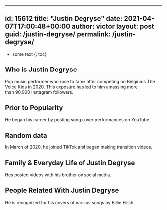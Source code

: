  ---
id: 15612
title: "Justin Degryse"
date: 2021-04-07T17:00:48+00:00
author: victor
layout: post
guid: /justin-degryse/
permalink: /justin-degryse/
---

* some text
{: toc}

## Who is Justin Degryse

Pop music performer who rose to fame after competing on Belgiums The Voice Kids in 2020. This exposure has led to him amassing more than 90,000 Instagram followers.

## Prior to Popularity

He began his career by posting song cover performances on YouTube.

## Random data

In March of 2020, he joined TikTok and began making transition videos. 

## Family & Everyday Life of Justin Degryse

Hes posted videos with his brother on social media.

## People Related With Justin Degryse

He is recognized for his covers of various songs by Billie Eilish. 
 